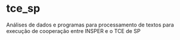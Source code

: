 # tce_sp
Análises de dados e programas para processamento de textos para execução de cooperação entre INSPER e o TCE de SP
